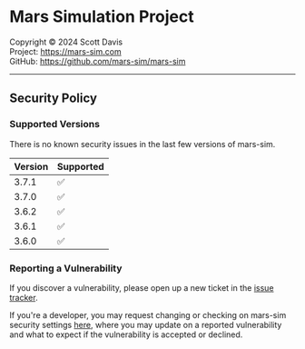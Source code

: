 # Mars Simulation Project

Copyright &copy; 2024 Scott Davis  
Project: https://mars-sim.com  
GitHub: https://github.com/mars-sim/mars-sim  

---------------------------------------------------------------------

## Security Policy

### Supported Versions

There is no known security issues in the last few versions of mars-sim.

| Version | Supported          |
| ------- | ------------------ |
| 3.7.1   | :white_check_mark: |
| 3.7.0   | :white_check_mark: |
| 3.6.2   | :white_check_mark: |
| 3.6.1   | :white_check_mark: |
| 3.6.0   | :white_check_mark: |


### Reporting a Vulnerability

If you discover a vulnerability, please open up a new ticket in the 
[issue tracker](https://github.com/mars-sim/mars-sim/issues). 

If you're a developer, you may request changing or checking on mars-sim 
security settings [here](https://github.com/mars-sim/mars-sim/security),
where you may update on a reported vulnerability and what to expect if 
the vulnerability is accepted or declined.
